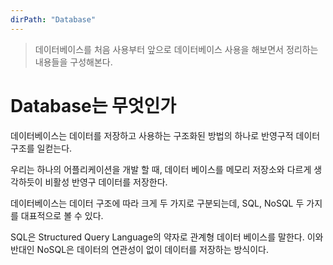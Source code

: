 ```yaml
---
dirPath: "Database"
---
```


> 데이터베이스를 처음 사용부터 앞으로 데이터베이스 사용을 해보면서 정리하는 내용들을 구성해본다.

# Database는 무엇인가

데이터베이스는 데이터를 저장하고 사용하는 구조화된 방법의 하나로 반영구적 데이터 구조를 일컫는다.

우리는 하나의 어플리케이션을 개발 할 때, 데이터 베이스를 메모리 저장소와 다르게 생각하듯이 비활성 반영구 데이터를 저장한다.

데이터베이스는 데이터 구조에 따라 크게 두 가지로 구분되는데, SQL, NoSQL 두 가지를 대표적으로 볼 수 있다.

SQL은 Structured Query Language의 약자로 관계형 데이터 베이스를 말한다. 이와 반대인 NoSQL은 데이터의 연관성이 없이 데이터를 저장하는 방식이다.
